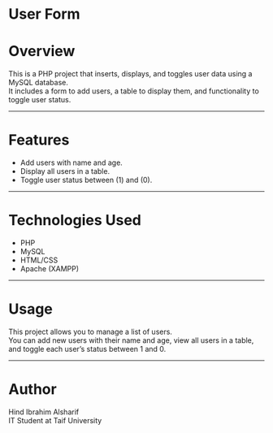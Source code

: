 # User Form


# Overview

This is a PHP project that inserts, displays, and toggles user data using a MySQL database.  
It includes a form to add users, a table to display them, and functionality to toggle user status.

---

# Features

- Add users with name and age.
- Display all users in a table.
- Toggle user status between  (1) and  (0).

---

# Technologies Used

- PHP
- MySQL
- HTML/CSS
- Apache (XAMPP)

---

# Usage

This project allows you to manage a list of users.  
You can add new users with their name and age, view all users in a table, and toggle each user’s status between 1 and 0.  

---

# Author

Hind Ibrahim Alsharif  
IT Student at Taif University
